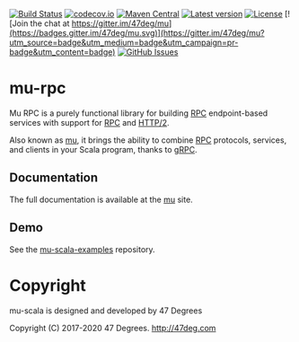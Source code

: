 
[comment]: # (Start Badges)

[![Build Status](https://travis-ci.org/higherkindness/mu-scala.svg?branch=master)](https://travis-ci.org/higherkindness/mu-scala) [![codecov.io](http://codecov.io/gh/higherkindness/mu-scala/branch/master/graph/badge.svg)](http://codecov.io/gh/higherkindness/mu-scala) [![Maven Central](https://img.shields.io/badge/maven%20central-0.21.3-green.svg)](https://oss.sonatype.org/#nexus-search;gav~io.higherkindness~mu-scala*) [![Latest version](https://img.shields.io/badge/mu--scala-0.21.3-green.svg)](https://index.scala-lang.org/higherkindness/mu-scala) [![License](https://img.shields.io/badge/license-Apache%202-blue.svg)](https://raw.githubusercontent.com/higherkindness/mu-scala/master/LICENSE) [![Join the chat at https://gitter.im/47deg/mu](https://badges.gitter.im/47deg/mu.svg)](https://gitter.im/47deg/mu?utm_source=badge&utm_medium=badge&utm_campaign=pr-badge&utm_content=badge) [![GitHub Issues](https://img.shields.io/github/issues/higherkindness/mu-scala.svg)](https://github.com/higherkindness/mu-scala/issues)

[comment]: # (End Badges)

# mu-rpc

Mu RPC is a purely functional library for building [RPC] endpoint-based services with support for [RPC] and [HTTP/2].

Also known as [mu], it brings the ability to combine [RPC] protocols, services, and clients in your Scala program, thanks to [gRPC].

## Documentation

The full documentation is available at the [mu](https://higherkindness.github.io/mu) site.

## Demo

See the [mu-scala-examples](https://github.com/higherkindness/mu-scala-examples) repository.

[RPC]: https://en.wikipedia.org/wiki/Remote_procedure_call
[HTTP/2]: https://http2.github.io/
[gRPC]: https://grpc.io/
[mu]: https://higherkindness.github.io/mu/
[frees-config]: http://frees.io/docs/patterns/config/

[comment]: # (Start Copyright)
# Copyright

mu-scala is designed and developed by 47 Degrees

Copyright (C) 2017-2020 47 Degrees. <http://47deg.com>

[comment]: # (End Copyright)
